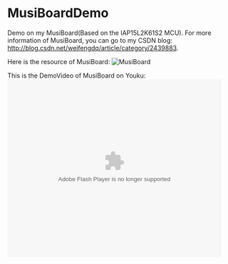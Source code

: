 # MusiBoardDemo
Demo on my MusiBoard(Based on the IAP15L2K61S2 MCU).
For more information of MusiBoard, you can go to my CSDN blog: http://blog.csdn.net/weifengdq/article/category/2439883.

Here is the resource of MusiBoard:
![MusiBoard](https://github.com/weifengdq/MusiBoardDemo/raw/master/MusiBoard.png)

This is the DemoVideo of MusiBoard on Youku:<embed src="http://player.youku.com/player.php/sid/XODExMjY3ODY0/v.swf" allowFullScreen="true" quality="high" width="480" height="400" align="middle" allowScriptAccess="always" type="application/x-shockwave-flash"></embed>





